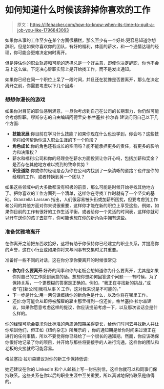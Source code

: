 # 如何知道什么时候该辞掉你喜欢的工作

> 原文：<https://lifehacker.com/how-to-know-when-its-time-to-quit-a-job-you-like-1796843063>

如果你从事的工作至少在某个方面很糟糕，那么至少有一个好处:更容易知道你想辞职。但是如果你喜欢你的团队，有好的福利，体面的薪水，和一个通情达理的经理，你可能会更难决定何时离开。



但是评估你的职业轨迹和可能的选择总是一个好主意，即使你决定辞职，你也不会马上这么做。下定决心辞职实际上是开始找工作，而不是发出通知。

如果你已经在同一个职位上呆了一段时间，并且还在犹豫是否要离开，那么在决定离开之前，你需要考虑以下几个因素:

### 想想你漫长的游戏

如果你对目前的职位感到满意，一旦你考虑到自己在公司的长期潜力，你仍然可能会考虑辞职。缪斯杂志的自由编辑阿德里安·格兰塞拉·拉尔森 建议问问自己以下几个方面:

*   **技能发展**:你目前在学习什么技能？如果你现在什么也没学到，你会吗？这些技能将如何帮助你进入职业生涯的下一个阶段？
*   **角色成长**:你的角色还有成长的空间吗？能不能承担更多的责任，有更多的影响力和决策权？
*   薪水和福利:公司和你的经理会在薪水方面投资让你开心吗，包括加薪和奖金？是否存在其他地方难以找到的致命优势？
*   **职业道路**:你或你的经理是否为你在公司内找到了一条清晰的道路？也许是你的经理的工作，或者转换到另一个团队？

如果这些领域中的大多数都没有积极的前景，那么可能是时候开始寻找其他地方了。把你喜欢的工作方面列一个清单，这样你在寻找工作时就有了一个坚实的基础。Granzella Larssen 指出，人们很容易被头衔或加薪所困扰，但要考虑到工作和公司的其他方面对你来说很重要，这样你才能在新的职位上享受这些。例如，如果你目前的工作有很好的工作生活平衡，或者给你一个灵活的时间表，这样你就可以开车送你的孩子去拼车，你可能也想在你的新角色中拥有这些。

### 准备优雅地离开

在你离开之前把东西收拾好，这将有助于你保持你已经建立的职业关系，并提高你的声誉，这在小行业或如果你将来与同事有交集时尤其重要。

准备好一些不同的对话，这在你分享你要离开的时候很常见:

*   **你为什么要离开**:好奇的同事和你的老板会想知道你为什么要离开，尤其是如果你对自己的工作感到满意的话。想想你想如何回答这个问题——有时候，为了保持关系，一个更模糊的答案是正确的。例如，“我正在寻找新的挑战，”或者“在[新公司]我将从事 X 工作，这对我来说是不可能的。”
*   下一步是什么:用一两句话概括你的新角色是什么，以及你将在哪里工作。
*   还价:你可能会从即将被解雇的雇主那里得到一份还价。格兰塞拉·拉尔森建议，如果你愿意考虑这样的提议，你应该提前考虑一下，以及那次谈话会是什么样的。

你的经理可能会要求你比标准的两周通知期呆得更长，给他们时间去寻找新人并让你培训他们，但正如《纽约杂志》所展示的 ，你的通知期是给你时间来过渡正在进行的任何事情，所以不要觉得你已经给了一个很长的通知期。然而，你应该确保你很好地记录了你的项目，并开始与那些将要接手的人进行沟通，这样你的团队和老板的交接就尽可能容易。

格兰塞拉·拉尔森建议对你的新工作保持低调:

她还建议在你的 LinkedIn 和个人邮箱上写一封告别信，这样你就可以和同事们保持联系。这些关系在你以后的职业生涯中至关重要，所以真诚地保持联系是值得的。